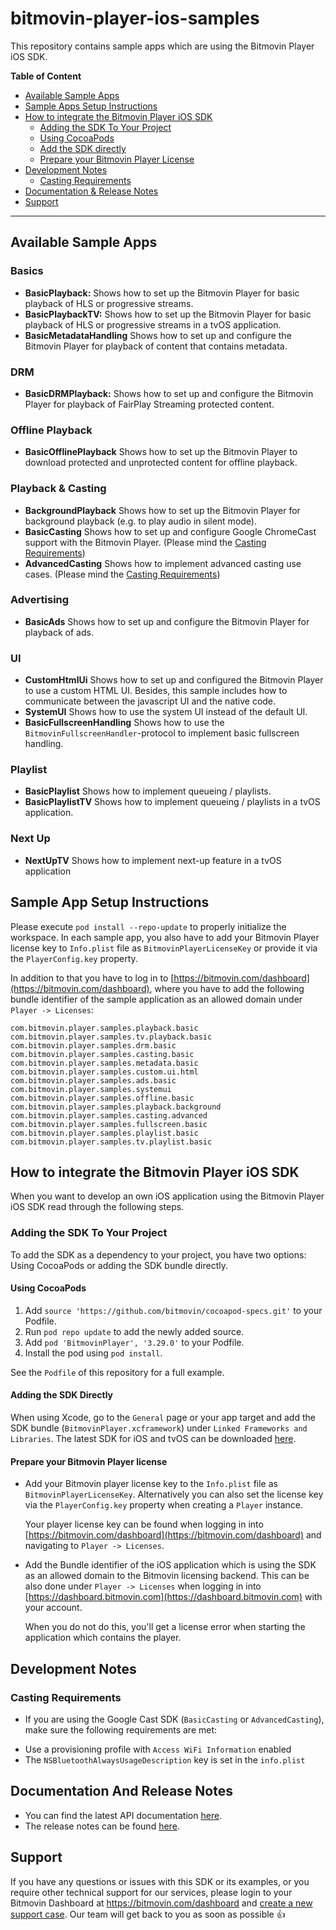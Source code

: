 # bitmovin-player-ios-samples
This repository contains sample apps which are using the Bitmovin Player iOS SDK.

**Table of Content**

* [Available Sample Apps](#available-sample-apps)
* [Sample Apps Setup Instructions](#sample-app-setup-instructions)
* [How to integrate the Bitmovin Player iOS SDK](#how-to-integrate-the-bitmovin-player-ios-sdk)
    * [Adding the SDK To Your Project](#adding-the-sdk-to-your-project)
    * [Using CocoaPods](#using-cocoapods)
    * [Add the SDK directly](#adding-the-sdk-directly)
    * [Prepare your Bitmovin Player License](#prepare-your-bitmovin-player-license)
* [Development Notes](#development-notes)
    * [Casting Requirements](#casting-requirements)
* [Documentation & Release Notes](#documentation-and-release-notes)
* [Support](#support)

---

## Available Sample Apps

### Basics
+   **BasicPlayback:** Shows how to set up the Bitmovin Player for basic playback of HLS or progressive streams.
+   **BasicPlaybackTV:** Shows how to set up the Bitmovin Player for basic playback of HLS or progressive streams in a tvOS application.
+   **BasicMetadataHandling** Shows how to set up and configure the Bitmovin Player for playback of content that contains metadata.

### DRM
+   **BasicDRMPlayback:** Shows how to set up and configure the Bitmovin Player for playback of FairPlay Streaming protected content.

### Offline Playback
+   **BasicOfflinePlayback** Shows how to set up the Bitmovin Player to download protected and unprotected content for offline playback.

### Playback & Casting
+   **BackgroundPlayback** Shows how to set up the Bitmovin Player for background playback (e.g. to play audio in silent mode).
+   **BasicCasting** Shows how to set up and configure Google ChromeCast support with the Bitmovin Player. (Please mind the [Casting Requirements](#casting-requirements))
+   **AdvancedCasting** Shows how to implement advanced casting use cases. (Please mind the [Casting Requirements](#casting-requirements))

### Advertising
+   **BasicAds** Shows how to set up and configure the Bitmovin Player for playback of ads.

### UI
+   **CustomHtmlUi** Shows how to set up and configured the Bitmovin Player to use a custom HTML UI. Besides, this sample includes how to communicate between the javascript UI and the native code.
+   **SystemUI** Shows how to use the system UI instead of the default UI.
+   **BasicFullscreenHandling** Shows how to use the `BitmovinFullscreenHandler`-protocol to implement basic fullscreen handling.

### Playlist
+   **BasicPlaylist** Shows how to implement queueing / playlists.
+   **BasicPlaylistTV** Shows how to implement queueing / playlists in a tvOS application.

### Next Up
+ **NextUpTV** Shows how to implement next-up feature in a tvOS application

## Sample App Setup Instructions
Please execute `pod install --repo-update` to properly initialize the workspace. In each sample app, you also have to add your Bitmovin Player license key to `Info.plist` file as `BitmovinPlayerLicenseKey` or provide it via the `PlayerConfig.key` property.

In addition to that you have to log in to [https://bitmovin.com/dashboard](https://bitmovin.com/dashboard), where you have to add the following bundle identifier of the sample application as an allowed domain under `Player -> Licenses`:

    com.bitmovin.player.samples.playback.basic
    com.bitmovin.player.samples.tv.playback.basic
    com.bitmovin.player.samples.drm.basic
    com.bitmovin.player.samples.casting.basic
    com.bitmovin.player.samples.metadata.basic
    com.bitmovin.player.samples.custom.ui.html
    com.bitmovin.player.samples.ads.basic
    com.bitmovin.player.samples.systemui
    com.bitmovin.player.samples.offline.basic
    com.bitmovin.player.samples.playback.background
    com.bitmovin.player.samples.casting.advanced
    com.bitmovin.player.samples.fullscreen.basic
    com.bitmovin.player.samples.playlist.basic
    com.bitmovin.player.samples.tv.playlist.basic

## How to integrate the Bitmovin Player iOS SDK
When you want to develop an own iOS application using the Bitmovin Player iOS SDK read through the following steps.

### Adding the SDK To Your Project
To add the SDK as a dependency to your project, you have two options: Using CocoaPods or adding the SDK bundle directly.

#### Using CocoaPods
1. Add `source 'https://github.com/bitmovin/cocoapod-specs.git'` to your Podfile.
1. Run `pod repo update` to add the newly added source.
1. Add `pod 'BitmovinPlayer', '3.29.0'` to your Podfile.
1. Install the pod using `pod install`.

See the `Podfile` of this repository for a full example.

#### Adding the SDK Directly
When using Xcode, go to the `General` page or your app target and add the SDK bundle (`BitmovinPlayer.xcframework`) under `Linked Frameworks and Libraries`. The latest SDK for iOS and tvOS can be downloaded [here](https://cdn.bitmovin.com/player/ios_tvos/3.29.0/BitmovinPlayer.zip).

#### Prepare your Bitmovin Player license

+   Add your Bitmovin player license key to the `Info.plist` file as `BitmovinPlayerLicenseKey`. Alternatively you can also set the license key via the `PlayerConfig.key` property when creating a `Player` instance.

    Your player license key can be found when logging in into [https://bitmovin.com/dashboard](https://bitmovin.com/dashboard) and navigating to `Player -> Licenses`.

+   Add the Bundle identifier of the iOS application which is using the SDK as an allowed domain to the Bitmovin licensing backend. This can be also done under `Player -> Licenses` when logging in into [https://dashboard.bitmovin.com](https://dashboard.bitmovin.com) with your account.

    When you do not do this, you'll get a license error when starting the application which contains the player.

## Development Notes
### Casting Requirements
* If you are using the Google Cast SDK (`BasicCasting` or `AdvancedCasting`), make sure the following requirements are met:
- Use a provisioning profile with `Access WiFi Information` enabled
- The `NSBluetoothAlwaysUsageDescription` key is set in the `info.plist`

## Documentation And Release Notes
-   You can find the latest API documentation [here](https://bitmovin.com/docs/player/api-reference/ios/ios-sdk-api-reference-v3#/player/ios/3/docs/index.html).
-   The release notes can be found [here](https://bitmovin.com/docs/player/releases/ios).

## Support
If you have any questions or issues with this SDK or its examples, or you require other technical support for our services, please login to your Bitmovin Dashboard at https://bitmovin.com/dashboard and [create a new support case](https://bitmovin.com/dashboard/support/cases/create). Our team will get back to you as soon as possible :+1:
